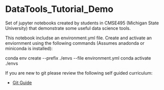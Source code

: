 # DataTools_Tutorial_Demo
Set of jupyter notebooks created by students in CMSE495 (Michigan State University) that demonstrate some useful data science tools. 

This notebook includse an environment.yml file. Create and activate an enviornment using the following commands (Assumes anadonda or miniconda is installed):

conda env create --prefix ./envs --file environment.yml
conda activate ./envs

If you are new to git please review the following self guided curriculum:

- [Git Guide](https://msu-cmse-courses.github.io/cmse802-f20-student/0000--Jupyter-Getting-Started-Guide.html)

